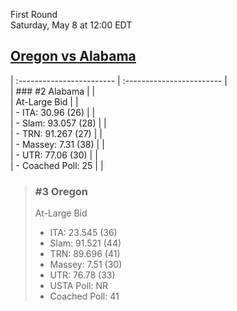 First Round  
Saturday, May 8 at 12:00 EDT
## [Oregon vs Alabama](https://www.ncaa.com/game/5833400) 

| :------------------------ | :------------------------ |  
| ### #2 Alabama            | |  
| At-Large Bid              | |  
| - ITA: 30.96 (26)         | |  
| - Slam: 93.057 (28)       | |  
| - TRN: 91.267 (27)        | |  
| - Massey: 7.31 (38)       | |  
| - UTR: 77.06 (30)         | |  
| - Coached Poll: 25        | |  

> ### #3 Oregon  
> At-Large Bid  
> - ITA: 23.545 (36)  
> - Slam: 91.521 (44)  
> - TRN: 89.696 (41)  
> - Massey: 7.51 (30)  
> - UTR: 76.78 (33)  
> - USTA Poll: NR  
> - Coached Poll: 41  